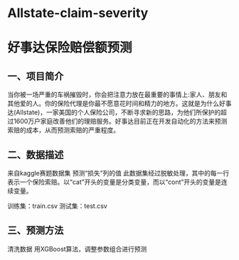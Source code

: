 # Allstate-claim-severity
# 好事达保险赔偿额预测

## 一、项目简介
当你被一场严重的车祸摧毁时，你会把注意力放在最重要的事情上:家人、朋友和其他爱的人。你的保险代理是你最不愿意花时间和精力的地方。这就是为什么好事达(Allstate)，一家美国的个人保险公司，不断寻求新的思路，为他们所保护的超过1600万户家庭改善他们的理赔服务。好事达目前正在开发自动化的方法来预测索赔的成本，从而预测索赔的严重程度。 

## 二、数据描述
来自kaggle赛题数据集
预测“损失”列的值
此数据集经过脱敏处理，其中的每一行表示一个保险索赔。以“cat”开头的变量是分类变量，而以“cont”开头的变量是连续变量。

训练集：train.csv
测试集：test.csv

## 三、预测方法
清洗数据
用XGBoost算法，调整参数组合进行预测
